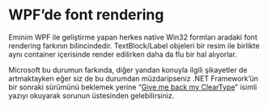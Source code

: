 # WPF’de font rendering

Eminim WPF ile geliştirme yapan herkes native Win32 formları aradaki font rendering farkının bilincindedir. TextBlock/Label objeleri bir resim ile birlikte aynı container içerisinde render edilirken daha da flu bir hal alıyorlar.

Microsoft bu durumun farkında, diğer yandan konuyla ilgili şikayetler de artmaktayken eğer siz de bu durumdan müzdaripseniz .NET Framework’ün bir sonraki sürümünü beklemek yerine “[Give me back my ClearType](http://arbel.net/blog/archive/2007/02/02/give-me-back-my-cleartype.aspx)” isimli yazıyı okuyarak sorunun üstesinden gelebilirsiniz.
